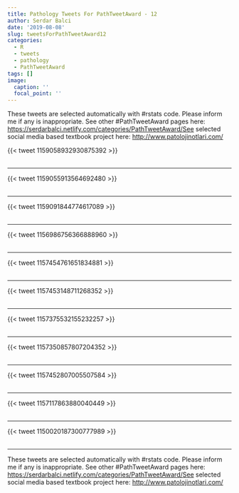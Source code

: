 ```yaml
---
title: Pathology Tweets For PathTweetAward - 12
author: Serdar Balci
date: '2019-08-08'
slug: tweetsForPathTweetAward12
categories:
  - R
  - tweets
  - pathology
  - PathTweetAward
tags: []
image:
  caption: ''
  focal_point: ''
---
```



These tweets are selected automatically with #rstats code. Please inform me if any is inappropriate.
See other #PathTweetAward pages here: https://serdarbalci.netlify.com/categories/PathTweetAward/See selected social media based textbook project here: http://www.patolojinotlari.com/

{{< tweet 1159058932930875392 >}}
<br>
<br>
<hr>
{{< tweet 1159055913564692480 >}}
<br>
<br>
<hr>
{{< tweet 1159091844774617089 >}}
<br>
<br>
<hr>
{{< tweet 1156986756366888960 >}}
<br>
<br>
<hr>
{{< tweet 1157454761651834881 >}}
<br>
<br>
<hr>
{{< tweet 1157453148711268352 >}}
<br>
<br>
<hr>
{{< tweet 1157375532155232257 >}}
<br>
<br>
<hr>
{{< tweet 1157350857807204352 >}}
<br>
<br>
<hr>
{{< tweet 1157452807005507584 >}}
<br>
<br>
<hr>
{{< tweet 1157117863880040449 >}}
<br>
<br>
<hr>
{{< tweet 1150020187300777989 >}}
<br>
<br>
<hr>


These tweets are selected automatically with #rstats code. Please inform me if any is inappropriate.
See other #PathTweetAward pages here: https://serdarbalci.netlify.com/categories/PathTweetAward/See selected social media based textbook project here: http://www.patolojinotlari.com/
